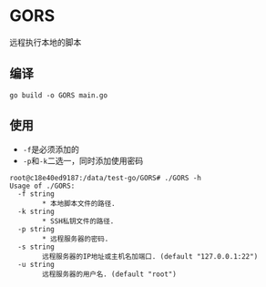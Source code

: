 # GORS
远程执行本地的脚本

## 编译
```
go build -o GORS main.go
```
## 使用

- `-f`是必须添加的
- `-p`和`-k`二选一，同时添加使用密码

```
root@c18e40ed9187:/data/test-go/GORS# ./GORS -h
Usage of ./GORS:
  -f string
        * 本地脚本文件的路径.
  -k string
        * SSH私钥文件的路径.
  -p string
        * 远程服务器的密码.
  -s string
        远程服务器的IP地址或主机名加端口. (default "127.0.0.1:22")
  -u string
        远程服务器的用户名. (default "root")
```